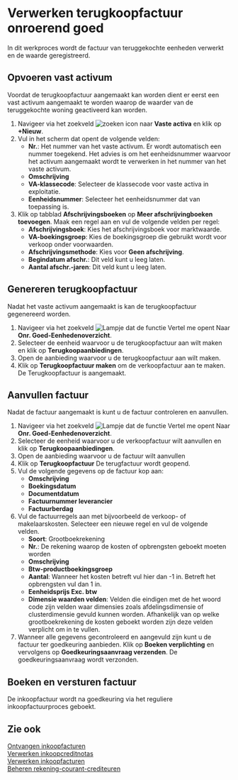 # Verwerken terugkoopfactuur onroerend goed

In dit werkproces wordt de factuur van teruggekochte eenheden verwerkt en de waarde geregistreerd.

## Opvoeren vast activum

Voordat de terugkoopfactuur aangemaakt kan worden dient er eerst een vast activum aangemaakt te worden waarop de waarder van de teruggekochte woning geactiveerd kan worden. 

1. Navigeer via het zoekveld ![zoeken icon](/assets/images/zoeken.png "zoeken icon") naar **Vaste activa** en klik op **+Nieuw**. 
2. Vul in het scherm dat opent de volgende velden:
	- **Nr.**: Het nummer van het vaste activum. Er wordt automatisch een nummer toegekend. Het advies is om het eenheidsnummer waarvoor het activum aangemaakt wordt te verwerken in het nummer van het vaste activum. 
	- **Omschrijving**
	- **VA-klassecode**: Selecteer de klassecode voor vaste activa in exploitatie.
	- **Eenheidsnummer**: Selecteer het eenheidsnummer dat van toepassing is. 
3. Klik op tabblad **Afschrijvingsboeken** op **Meer afschrijvingboeken toevoegen**. Maak een regel aan en vul de volgende velden per regel:
	- **Afschrijvingsboek**: Kies het afschrijvingsboek voor marktwaarde.
	- **VA-boekingsgroep**: Kies de boekingsgroep die gebruikt wordt voor verkoop onder voorwaarden.
	- **Afschrijvingsmethode**: Kies voor **Geen afschrijving**.
	- **Begindatum afschr.**: Dit veld kunt u leeg laten.
	- **Aantal afschr.-jaren**: Dit veld kunt u leeg laten.

## Genereren terugkoopfactuur

Nadat het vaste activum aangemaakt is kan de terugkoopfactuur gegenereerd worden. 

1. Navigeer via het zoekveld ![Lampje dat de functie Vertel me opent](https://docs.microsoft.com/nl-NL/dynamics365/business-central/media/ui-search/search_small.png "Vertel me wat u wilt doen") Naar **Onr. Goed-Eenhedenoverzicht**. 
2. Selecteer de eenheid waarvoor u de terugkoopfactuur aan wilt maken en klik op **Terugkoopaanbiedingen**. 
3. Open de aanbieding waarvoor u de terugkoopfactuur aan wilt maken. 
4. Klik op **Terugkoopfactuur maken** om de verkoopfactuur aan te maken. De Terugkoopfactuur is aangemaakt. 

## Aanvullen factuur 

Nadat de factuur aangemaakt is kunt u de factuur controleren en aanvullen. 

1. Navigeer via het zoekveld ![Lampje dat de functie Vertel me opent](https://docs.microsoft.com/nl-NL/dynamics365/business-central/media/ui-search/search_small.png "Vertel me wat u wilt doen") Naar **Onr. Goed-Eenhedenoverzicht**. 
2. Selecteer de eenheid waarvoor u de verkoopfactuur wilt aanvullen en klik op **Terugkoopaanbiedingen**. 
3. Open de aanbieding waarvoor u de factuur wilt aanvullen 
4. Klik op **Terugkoopfactuur** De terugfactuur wordt geopend. 
5. Vul de volgende gegevens op de factuur kop aan:
	- **Omschrijving**
	- **Boekingsdatum**
	- **Documentdatum**
	- **Factuurnummer leverancier**
	- **Factuurberdag**
6. Vul de factuurregels aan met bijvoorbeeld de verkoop- of makelaarskosten. Selecteer een nieuwe regel en vul de volgende velden. 
	- **Soort**: Grootboekrekening
	- **Nr.**: De rekening waarop de kosten of opbrengsten geboekt moeten worden
	- **Omschrijving**
	- **Btw-productboekingsgroep**
	- **Aantal**: Wanneer het kosten betreft vul hier dan -1 in. Betreft het opbrengsten vul dan 1 in.
	- **Eenheidsprijs Exc. btw**
	- **Dimensie waarden velden**: Velden die eindigen met de het woord code zijn velden waar dimensies zoals afdelingsdimensie of clusterdimensie gevuld kunnen worden. Afhankelijk van op welke grootboekrekening de kosten geboekt worden zijn deze velden verplicht om in te vullen.  
7. Wanneer alle gegevens gecontroleerd en aangevuld zijn kunt u de factuur ter goedkeuring aanbieden. Klik op **Boeken verplichting** en vervolgens op **Goedkeuringsaanvraag verzenden**. De goedkeuringsaanvraag wordt verzonden. 

## Boeken en versturen factuur 

De inkoopfactuur wordt na goedkeuring via het reguliere inkoopfactuurproces geboekt. 

## Zie ook

[Ontvangen inkoopfacturen](../ontvangen-inkoopfacturen/)  
[Verwerken inkoopcreditnotas](../verwerken-inkoopcreditnotas/)  
[Verwerken inkoopfacturen](../verwerken-inkoopfacturen/)  
[Beheren rekening-courant-crediteuren](../beheren-rekening-courant-crediteuren/)  

